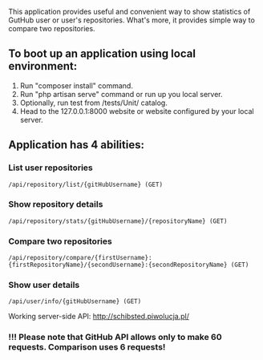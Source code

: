 This application provides useful and convenient way to show statistics of GutHub user or user's repositories. What's more, it provides simple way to compare two repositories.

## To boot up an application using local environment:
1) Run "composer install" command.
2) Run "php artisan serve" command or run up you local server.
3) Optionally, run test from /tests/Unit/ catalog.
4) Head to the 127.0.0.1:8000 website or website configured by your local server.

## Application has 4 abilities:

### List user repositories
`/api/repository/list/{gitHubUsername} (GET)`

### Show repository details
`/api/repository/stats/{gitHubUsername}/{repositoryName} (GET)` 

### Compare two repositories
`/api/repository/compare/{firstUsername}:{firstRepositoryName}/{secondUsername}:{secondRepositoryName} (GET)`

### Show user details
`/api/user/info/{gitHubUsername} (GET)`

Working server-side API: http://schibsted.piwolucja.pl/

### !!! Please note that GitHub API allows only to make 60 requests. Comparison uses 6 requests! 